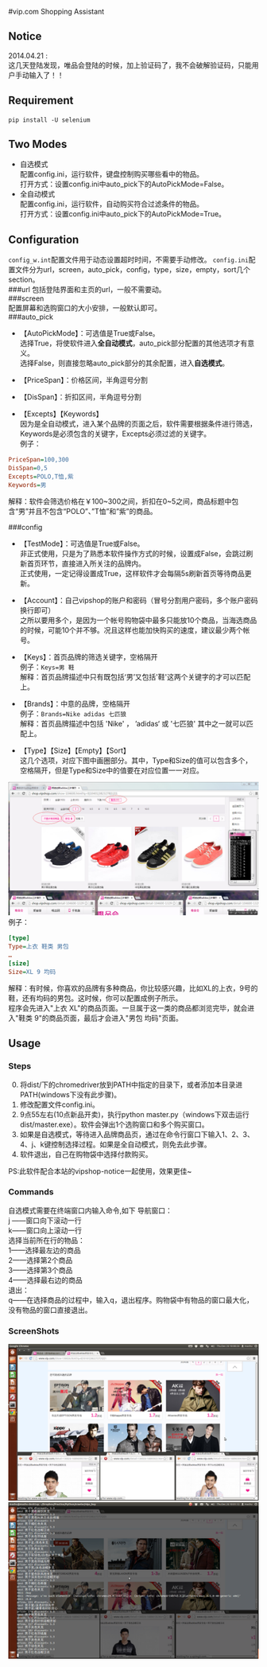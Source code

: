 #vip.com Shopping Assistant

## Notice

2014.04.21 :  
这几天登陆发现，唯品会登陆的时候，加上验证码了，我不会破解验证码，只能用户手动输入了！！

## Requirement
```
pip install -U selenium
```

## Two Modes
* 自选模式  
配置config.ini，运行软件，键盘控制购买哪些看中的物品。  
打开方式：设置config.ini中auto_pick下的AutoPickMode=False。  
* 全自动模式  
配置config.ini，运行软件，自动购买符合过滤条件的物品。  
打开方式：设置config.ini中auto_pick下的AutoPickMode=True。  

## Configuration  
`config_w.int`配置文件用于动态设置超时时间，不需要手动修改。
`config.ini`配置文件分为url，screen，auto_pick，config，type，size，empty，sort几个section。  
###url 
包括登陆界面和主页的url，一般不需要动。  
###screen  
配置屏幕和选购窗口的大小安排，一般默认即可。  
###auto_pick  
  
* 【AutoPickMode】：可选值是True或False。  
选择True，将使软件进入**全自动模式**，auto_pick部分配置的其他选项才有意义。  
选择False，则直接忽略auto_pick部分的其余配置，进入**自选模式**。  
  
*  【PriceSpan】：价格区间，半角逗号分割  
  
* 【DisSpan】：折扣区间，半角逗号分割  
  
* 【Excepts】【Keywords】  
因为是全自动模式，进入某个品牌的页面之后，软件需要根据条件进行筛选，Keywords是必须包含的关键字，Excepts必须过滤的关键字。  
例子：  
```ini  
PriceSpan=100,300  
DisSpan=0,5  
Excepts=POLO,T恤,紫  
Keywords=男  
```  
解释：软件会筛选价格在￥100~300之间，折扣在0~5之间，商品标题中包含“男”并且不包含“POLO”、”T恤”和”紫”的商品。  
  
###config  
  
* 【TestMode】：可选值是True或False。  
非正式使用，只是为了熟悉本软件操作方式的时候，设置成False，会跳过刷新首页环节，直接进入所关注的品牌内。  
正式使用，一定记得设置成True，这样软件才会每隔5s刷新首页等待商品更新。  
  
* 【Account】：自己vipshop的账户和密码（冒号分割用户密码，多个账户密码换行即可）  
之所以要用多个，是因为一个帐号购物袋中最多只能放10个商品，当海选商品的时候，可能10个并不够。况且这样也能加快购买的速度，建议最少两个帐号。  
  
* 【Keys】：首页品牌的筛选关键字，空格隔开  
例子：`Keys=男 鞋`  
解释：首页品牌描述中只有既包括‘男’又包括'鞋'这两个关键字的才可以匹配上。  
  
* 【Brands】：中意的品牌，空格隔开  
例子：`Brands=Nike adidas 七匹狼`  
解释：首页品牌描述中包括 'Nike' ， ’adidas‘ 或 '七匹狼' 其中之一就可以匹配上。  
  
* 【Type】【Size】【Empty】【Sort】  
这几个选项，对应下图中画圈部分。其中，Type和Size的值可以包含多个，空格隔开，但是Type和Size中的值要在对应位置一一对应。  
  
![image](images/1.png)
例子：  
```ini  
[type]  
Type=上衣 鞋类 男包  
…  
[size]  
Size=XL 9 均码  
```  
解释：有时候，你喜欢的品牌有多种商品，你比较感兴趣，比如XL的上衣，9号的鞋，还有均码的男包。这时候，你可以配置成例子所示。  
程序会先进入"上衣 XL"的商品页面。一旦属于这一类的商品都浏览完毕，就会进入"鞋类 9"的商品页面，最后才会进入"男包 均码"页面。  


## Usage  
### Steps
0. 将dist/下的chromedriver放到PATH中指定的目录下，或者添加本目录进PATH(windows下没有此步骤)。  
1. 修改配置文件config.ini。  
2. 9点55左右(10点新品开卖)，执行python master.py（windows下双击运行dist/master.exe）。软件会弹出1个选购窗口和多个购买窗口。  
3. 如果是自选模式，等待进入品牌商品页，通过在命令行窗口下输入1、2、3、4、j、k键控制选择过程。如果是全自动模式，则免去此步骤。  
4. 软件退出，自己在购物袋中选择付款购买。  

PS:此软件配合本站的vipshop-notice一起使用，效果更佳~  

### Commands
自选模式需要在终端窗口内输入命令,如下
导航窗口：  
j ——窗口向下滚动一行  
k——窗口向上滚动一行  
选择当前所在行的物品：  
1——选择最左边的商品  
2——选择第2个商品  
3——选择第3个商品  
4——选择最右边的商品  
退出：  
q——在选择商品的过程中，输入q，退出程序。购物袋中有物品的窗口最大化，没有物品的窗口直接退出。  

### ScreenShots
![image](images/2.png)
![image](images/3.png)
